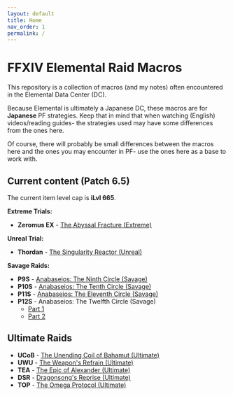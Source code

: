 ```yaml
---
layout: default
title: Home
nav_order: 1
permalink: /
---
```


# FFXIV Elemental Raid Macros

This repository is a collection of macros (and my notes) often encountered in the Elemental Data Center (DC).

Because Elemental is ultimately a Japanese DC, these macros are for **Japanese** PF strategies. Keep that in mind that when watching (English) videos/reading guides- the strategies used may have some differences from the ones here.

Of course, there will probably be small differences between the macros here and the ones you may encounter in PF- use the ones here as a base to work with.

## Current content (Patch 6.5)

The current item level cap is **iLvl 665**.

**Extreme Trials:**
- **Zeromus EX** - [The Abyssal Fracture (Extreme)](6.0_endwalker/extreme_trials/zeromus/README.md)

**Unreal Trial:**
- **Thordan** - [The Singularity Reactor (Unreal)](3.0_heavensward/extreme_trials/thordan/README.md)

**Savage Raids:**
- **P9S** - [Anabaseios: The Ninth Circle (Savage)](6.0_endwalker/savage_raids/p9s/README.md)
- **P10S** - [Anabaseios: The Tenth Circle (Savage)](6.0_endwalker/savage_raids/p10s/README.md)
- **P11S** - [Anabaseios: The Eleventh Circle (Savage)](6.0_endwalker/savage_raids/p11s/README.md)
- **P12S** - Anabaseios: The Twelfth Circle (Savage)
    - [Part 1](6.0_endwalker/savage_raids/p12s_1/README.md)
    - [Part 2](6.0_endwalker/savage_raids/p12s_2/README.md)

## Ultimate Raids

- **UCoB** - [The Unending Coil of Bahamut (Ultimate)](ultimates/ucob/index.en.md)
- **UWU** - [The Weapon's Refrain (Ultimate)](ultimates/uwu/README.md)
- **TEA** - [The Epic of Alexander (Ultimate)](ultimates/tea/index.en.md)
- **DSR** - [Dragonsong's Reprise (Ultimate)](ultimates/dsr/index.en.md)
- **TOP** - [The Omega Protocol (Ultimate)](ultimates/top/index.en.md)

